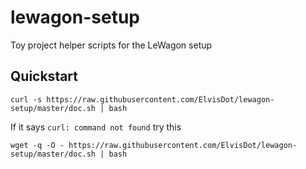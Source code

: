 # lewagon-setup
Toy project helper scripts for the LeWagon setup


## Quickstart

    curl -s https://raw.githubusercontent.com/ElvisDot/lewagon-setup/master/doc.sh | bash

If it says ``curl: command not found`` try this

    wget -q -O - https://raw.githubusercontent.com/ElvisDot/lewagon-setup/master/doc.sh | bash
